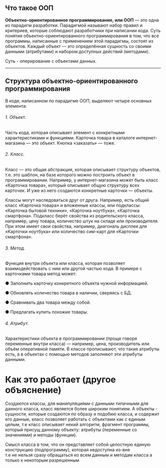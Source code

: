 
## Что такое ООП

**Объектно-ориентированное программирование, или ООП** — это одна из парадигм разработки. Парадигмой называют набор правил и критериев, которые соблюдают разработчики при написании кода. Суть понятия объектно-ориентированного программирования в том, что все программы, написанные с применением этой парадигмы, состоят из объектов. Каждый объект — это определённая сущность со своими данными (атрибутами) и набором доступных действий (методами).

Суть - оперирование с объектами данных. 

---
## Структура объектно-ориентированного программирования

В коде, написанном по парадигме ООП, выделяют четыре основных элемента:

###### 1. Объект.

Часть кода, которая описывает элемент с конкретными характеристиками и функциями. Карточка товара в каталоге интернет-магазина — это объект. Кнопка «заказать» — тоже.

###### 2. Класс.

Класс — это общая абстракция, которая описывает структуру объектов, т.е. это шаблон, на базе которого можно построить объект в программировании. Например, у интернет-магазина может быть класс «Карточка товара», который описывает общую структуру всех карточек. И уже из него создаются конкретные карточки — объекты. 

Классы могут наследоваться друг от друга. Например, есть общий класс «Карточка товара» и вложенные классы, или подклассы: «Карточка бытовой техники», «Карточка ноутбука», «Карточка смартфона». Подкласс берёт свойства из родительского класса, например, цену товара, количество штук на складе или производителя. При этом имеет свои свойства, например, диагональ дисплея для «Карточки ноутбука» или количество сим-карт для «Карточки смартфона».

###### 3. Метод.

Функция внутри объекта или класса, которая позволяет взаимодействовать с ним или другой частью кода. В примере с карточками товара метод может: 

  

● Заполнить карточку конкретного объекта нужной информацией. 

● Обновлять количество товара в наличии, сверяясь с БД. 

● Сравнивать два товара между собой. 

● Предлагать купить похожие товары.

###### 4. Атрибут.

Характеристики объекта в программировании (проще говоря переменные внутри класса) — например, цена, производитель или объём оперативной памяти. В классе прописывают, что такие атрибуты есть, а в объектах с помощью методов заполняют эти атрибуты данными.

# Как это работает (другое объяснение)

Создаются классы, для манипуляциями с данными типичными для данного класса, класс  является более широким понятием. 
А объекты - сущности, которые создаются по образу и подобию класса, и содержит его данные, класс позволяет работать с объектами как с единым целым, т.е класс описывает некий алгоритм, фрагмент программы, который присущ данному объекту: атрибуты (переменные со значениями) и методы (функции).  
  
Смысл класса в том, что он представляет собой целостную единую конструкцию (подпрограмму), которая недоступна из-вне  
т.е не нельзя сразу обращаться ко всем данным и методам класса а только к некоторым разрешенным  